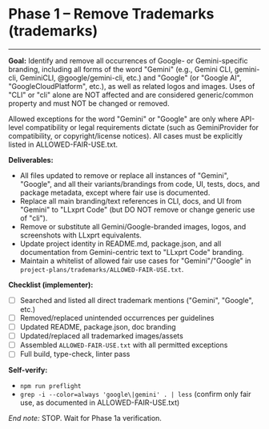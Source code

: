 # Phase 1 – Remove Trademarks (trademarks)

---

**Goal:**
Identify and remove all occurrences of Google- or Gemini-specific branding, including all forms of the word "Gemini" (e.g., Gemini CLI, gemini-cli, GeminiCLI, @google/gemini-cli, etc.) and "Google" (or "Google AI", "GoogleCloudPlatform", etc.), as well as related logos and images. Uses of "CLI" or "cli" alone are NOT affected and are considered generic/common property and must NOT be changed or removed.

Allowed exceptions for the word "Gemini" or "Google" are only where API-level compatibility or legal requirements dictate (such as GeminiProvider for compatibility, or copyright/license notices). All cases must be explicitly listed in ALLOWED-FAIR-USE.txt.

**Deliverables:**
- All files updated to remove or replace all instances of "Gemini", "Google", and all their variants/brandings from code, UI, tests, docs, and package metadata, except where fair use is documented.
- Replace all main branding/text references in CLI, docs, and UI from "Gemini" to "LLxprt Code" (but DO NOT remove or change generic use of "cli").
- Remove or substitute all Gemini/Google-branded images, logos, and screenshots with LLxprt equivalents.
- Update project identity in README.md, package.json, and all documentation from Gemini-centric text to "LLxprt Code" branding.
- Maintain a whitelist of allowed fair use cases for "Gemini"/"Google" in `project-plans/trademarks/ALLOWED-FAIR-USE.txt`.

**Checklist (implementer):**
- [ ] Searched and listed all direct trademark mentions ("Gemini", "Google", etc.)
- [ ] Removed/replaced unintended occurrences per guidelines
- [ ] Updated README, package.json, doc branding
- [ ] Updated/replaced all trademarked images/assets
- [ ] Assembled `ALLOWED-FAIR-USE.txt` with all permitted exceptions
- [ ] Full build, type-check, linter pass

**Self-verify:**
- `npm run preflight`
- `grep -i --color=always 'google\|gemini' . | less` (confirm only fair use, as documented in ALLOWED-FAIR-USE.txt)

_End note:_
STOP. Wait for Phase 1a verification.
